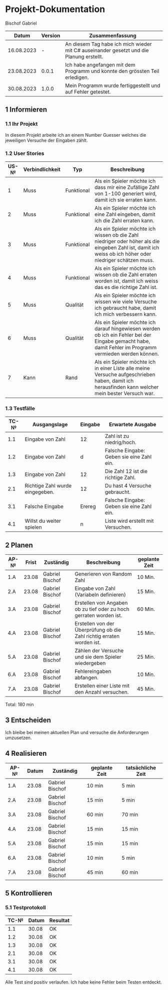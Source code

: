 # Projekt-Dokumentation


Bischof Gabriel

| Datum | Version | Zusammenfassung                                              |
| ----- | ------- | ------------------------------------------------------------ |
|  16.08.2023 | - | An diesem Tag habe ich mich wieder mit C# auseinander gesetzt und die Planung erstellt. |
|  23.08.2023 | 0.0.1 | Ich habe angefangen mit dem Programm und konnte den grössten Teil erledigen. |
|  30.08.2023 | 1.0.0 | Mein Programm wurde fertiggestellt und auf Fehler getestet. |



## 1 Informieren

### 1.1 Ihr Projekt

In diesem Projekt arbeite ich an einem Number Guesser welches die jeweiligen Versuche der Eingaben zählt.

### 1.2 User Stories

| US-№ | Verbindlichkeit | Typ  | Beschreibung                       |
| ---- | --------------- | ---- | ---------------------------------- |
| 1 | Muss  | Funktional | Als ein Spieler möchte ich dass mir eine Zufällige Zahl von 1-100 generiert wird, damit ich sie erraten kann. |
| 2 | Muss  | Funktional | Als ein Spieler möchte ich eine Zahl eingeben, damit ich die Zahl erraten kann.|
| 3 | Muss  | Funktional | Als ein Spieler möchte ich wissen ob die Zahl niedriger oder höher als die eingeben Zahl ist, damit ich weiss ob ich höher oder niedriger schätzen muss.|
| 4 | Muss  | Funktional | Als ein Spieler möchte ich wissen ob die Zahl erraten worden ist, damit ich weiss das es die richtige Zahl ist.|
| 5 | Muss  | Qualität   | Als ein Spieler möchte ich wissen wie viele Versuche ich gebraucht habe, damit ich mich verbessern kann.|
| 6 | Muss  | Qualität   | Als ein Spieler möchte ich darauf hingewiesen werden ob ich ein Fehler bei der Eingabe gemacht habe, damit Fehler im Programm vermieden werden können.|
| 7 | Kann | Rand | Als ein Spieler möchte ich in einer Liste alle meine Versuche aufgeschrieben haben, damit ich herausfinden kann welcher mein bester Versuch war.|


### 1.3 Testfälle

| TC-№ | Ausgangslage | Eingabe | Erwartete Ausgabe |
| ---- | ------------ | ------- | ----------------- |
| 1.1  | Eingabe von Zahl | 12  |  Zahl ist zu niedrig/hoch. |
| 1.2  | Eingabe von Zahl  | d  |  Falsche Eingabe: Geben sie eine Zahl ein.|
| 1.3  | Eingabe von Zahl | 12 |  Die Zahl 12 ist die richtige Zahl.|
| 2.1  | Richtige Zahl wurde eingegeben. | 12 | Du hast 4 Versuche gebraucht.|
| 3.1  | Falsche Eingabe | Erereg | Falsche Eingabe: Geben sie eine Zahl ein.|
| 4.1  | Willst du weiter spielen | n | Liste wird erstellt mit Versuchen. |


## 2 Planen

| AP-№ | Frist | Zuständig | Beschreibung | geplante Zeit |
| ---- | ----- | --------- | ------------ | ------------- |
| 1.A  | 23.08  | Gabriel Bischof  | Generieren von Random Zahl | 10 Min. |
| 2.A  | 23.08  | Gabriel Bischof  | Eingabe von Zahl (Variabeln definieren)  |  15 Min. |
| 3.A  | 23.08  | Gabriel Bischof  | Erstellen von Angaben ob zu tief oder zu hoch gerraten worden ist.  |  60 Min. |
| 4.A  | 23.08  | Gabriel Bischof  | Erstellen von der Überprüfung ob die Zahl richtig erraten worden ist.  |  15 Min. |
| 5.A  | 23.08  | Gabriel Bischof  | Zählen der Versuche und sie dem Spieler wiedergeben  |  25 Min. |
| 6.A  | 23.08  | Gabriel Bischof  | Fehlereingaben abfangen. |  10 Min. |
| 7.A  | 23.08  | Gabriel Bischof  | Erstellen einer Liste mit den Anzahl versuchen. |  45 Min. |






Total: 180 min



## 3 Entscheiden

Ich bleibe bei meinen aktuellen Plan und versuche die Anforderungen umzusetzen.


## 4 Realisieren

| AP-№ | Datum | Zuständig | geplante Zeit | tatsächliche Zeit |
| ---- | ----- | --------- | ------------- | ----------------- |
| 1.A | 23.08 | Gabriel Bischof | 10  min  |   5 min  |
| 2.A  | 23.08 | Gabriel Bischof |  15 min |   5 min  |
| 3.A  | 23.08 | Gabriel Bischof |  60 min |   70 min  |
| 4.A  | 23.08 | Gabriel Bischof |  15 min |   15 min  |
| 5.A  | 23.08 | Gabriel Bischof |  15 min |   15 min  |
| 6.A  | 23.08 | Gabriel Bischof |  10 min |   5 min  |
| 7.A  | 23.08 | Gabriel Bischof |  45 min |   60 min  |



## 5 Kontrollieren

### 5.1 Testprotokoll

| TC-№ | Datum | Resultat | 
| ---- | ----- | -------- |
| 1.1  | 30.08 | OK       |        
| 1.2  | 30.08 | OK       | 
| 1.3  | 30.08 | OK       |        
| 2.1  | 30.08 | OK       | 
| 3.1  | 30.08 | OK       |        
| 4.1  | 30.08 | OK       | 



Alle Test sind positiv verlaufen. Ich habe keine Fehler beim Testen entdeckt.


